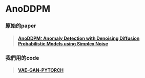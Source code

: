 AnoDDPM
===
 ### 原始的paper
> #### [AnoDDPM: Anomaly Detection with Denoising Diffusion Probabilistic Models using Simplex Noise]([https://arxiv.org/pdf/1512.09300.pdf](https://ieeexplore.ieee.org/document/9857019) "游標顯示")
 ### 我們用的code  
> #### [VAE-GAN-PYTORCH](https://github.com/rishabhd786/VAE-GAN-PYTORCH?source=post_page-----8f9db4aeb7a2-------------------------------- "游標顯示")
